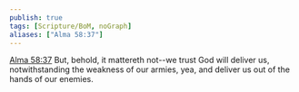 ```yaml
---
publish: true
tags: [Scripture/BoM, noGraph]
aliases: ["Alma 58:37"]
---
```

[Alma 58:37](https://churchofjesuschrist.org/study/scriptures/bofm/alma/58?lang=eng&id=p37#p37) But, behold, it mattereth not--we trust God will deliver us, notwithstanding the weakness of our armies, yea, and deliver us out of the hands of our enemies.
